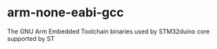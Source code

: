 # arm-none-eabi-gcc
The GNU Arm Embedded Toolchain binaries used by STM32duino core supported by ST
